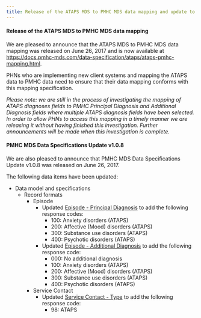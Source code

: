```yaml
---
title: Release of the ATAPS MDS to PMHC MDS data mapping and update to the PMHC Data Specifications
---
```


<h4>Release of the ATAPS MDS to PMHC MDS data mapping</h4>
 
<p>We are pleased to announce that the ATAPS MDS to PMHC MDS data mapping was released on June 26, 2017 and is now available at <a href="https://docs.pmhc-mds.com/data-specification/ataps/ataps-pmhc-mapping.html">https://docs.pmhc-mds.com/data-specification/ataps/ataps-pmhc-mapping.html</a>.</p>
 
<p>PHNs who are implementing new client systems and mapping the ATAPS data to PMHC data need to ensure that their data mapping conforms with this mapping specification.</p>
 
<p><i>Please note: we are still in the process of investigating the mapping of ATAPS diagnoses fields to PMHC Principal Diagnosis and Additional Diagnosis fields where multiple ATAPS diagnosis fields have been selected. In order to allow PHNs to access this mapping in a timely manner we are releasing it without having finished this investigation. Further announcements will be made when this investigation is complete.</i></p>
 
<h4>PMHC MDS Data Specifications Update v1.0.8</h4>
 
<p>We are also pleased to announce that PMHC MDS Data Specifications Update v1.0.8 was released on June 26, 2017.</p>
 
<p>The following data items have been updated:</p>
 
<ul>
<li>Data model and specifications
  <ul>
  <li>Record formats
    <ul>
    <li>Episode
      <ul>
      <li>Updated <a href="https://docs.pmhc-mds.com/data-specification/data-model-and-specifications.html#episode-principal-diagnosis">Episode - Principal Diagnosis</a> to add the following response codes:
        <ul>
          <li>100: Anxiety disorders (ATAPS)</li>
          <li>200: Affective (Mood) disorders (ATAPS)</li>
          <li>300: Substance use disorders (ATAPS)</li>
          <li>400: Psychotic disorders (ATAPS)</li>
        </ul>
      </li>
      <li>Updated <a href="https://docs.pmhc-mds.com/data-specification/data-model-and-specifications.html#episode-additional-diagnosis">Episode - Additional Diagnosis</a> to add the following response code:
        <ul>
          <li>000: No additional diagnosis</li>
          <li>100: Anxiety disorders (ATAPS)</li>
          <li>200: Affective (Mood) disorders (ATAPS)</li>
          <li>300: Substance use disorders (ATAPS)</li>
          <li>400: Psychotic disorders (ATAPS)</li>
        </ul>
      </li>
      </ul>
    </li>
    <li>Service Contact
      <ul>
      <li>Updated <a href="https://docs.pmhc-mds.com/data-specification/data-model-and-specifications.html#service-contact-type">Service Contact - Type</a> to add the following response code:
        <ul> 
          <li>98: ATAPS</li>
        </ul>
      </li>
      </ul>
    </li>
    </ul>
  </li>
  </ul>
</li>
</ul>
